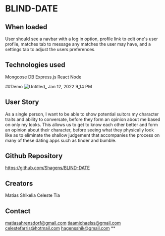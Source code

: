 # BLIND-DATE

## When loaded

User should see a navbar with a log in option, profile link to edit one's user profile, matches tab to message any matches the user may have, and a settings tab to adjust the users preferences. 

## Technologies used

Mongoose DB
Express.js
React
Node

##Demo
![Untitled_ Jan 12, 2022 9_14 PM](https://user-images.githubusercontent.com/87277755/149253803-6047a28f-6b43-408e-b731-51b05804a376.gif)


## User Story 

As a single person, I want to be able to show potential suitors my character traits and ability to conversate, before they form an opinion about me based on only my looks. This allows us to get to know each other better and form an opinion about their character, before seeing what they physically look like as to eliminate the shallow judgement that accompanies the process on many of these dating apps such as tinder and bumble.

## Github Repository
https://github.com/Shagens/BLIND-DATE


## Creators

Matias
Shikelia
Celeste
Tia


## Contact

matiasahrensdorf@gmail.com
tiaamichaelss@gmail.com
celestefarris@hotmail.com
hagensshik@gmail.com
**


